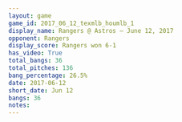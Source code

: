 ```yaml
---
layout: game
game_id: 2017_06_12_texmlb_houmlb_1
display_name: Rangers @ Astros – June 12, 2017
opponent: Rangers
display_score: Rangers won 6-1
has_video: True
total_bangs: 36
total_pitches: 136
bang_percentage: 26.5%
date: 2017-06-12
short_date: Jun 12
bangs: 36
notes: 
---
```

